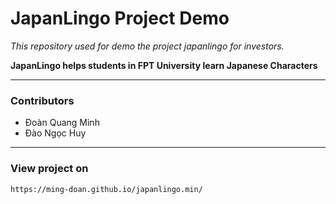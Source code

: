 # JapanLingo Project Demo

*This repository used for demo the project japanlingo for investors.*

**JapanLingo helps students in FPT University learn Japanese Characters**

---

### Contributors
- Đoàn Quang Minh
- Đào Ngọc Huy

---

### View project on
`https://ming-doan.github.io/japanlingo.min/`
